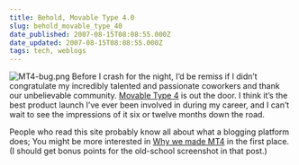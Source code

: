 ```yaml
---
title: Behold, Movable Type 4.0
slug: behold_movable_type_40
date_published: 2007-08-15T08:08:55.000Z
date_updated: 2007-08-15T08:08:55.000Z
tags: tech, weblogs
---
```


![MT4-bug.png](http://www.dashes.com/anil/images/mt4-bug-mt-white.png) Before I crash for the night, I’d be remiss if I didn’t congratulate my incredibly talented and passionate coworkers and thank our unbelievable community. [Movable Type 4](http://www.movabletype.com/) is out the door. I think it’s the best product launch I’ve ever been involved in during my career, and I can’t wait to see the impressions of it six or twelve months down the road.

People who read this site probably know all about what a blogging platform does; You might be more interested in [Why we made MT4](http://www.movabletype.org/2007/08/why_we_made_movable_type_40.html) in the first place. (I should get bonus points for the old-school screenshot in that post.)
